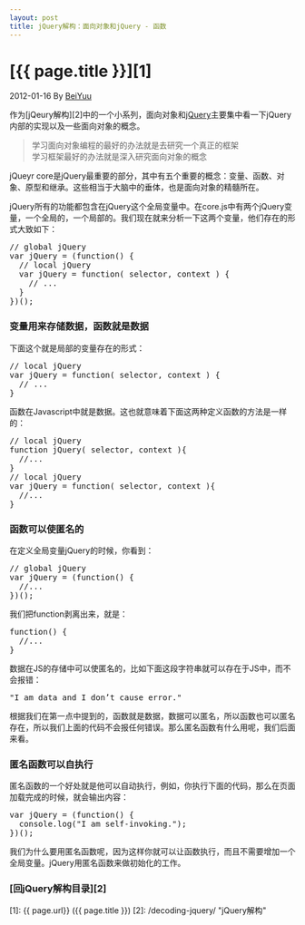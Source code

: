 ```yaml
---
layout: post
title: jQuery解构：面向对象和jQuery - 函数
---
```

# [{{ page.title }}][1]
2012-01-16 By [BeiYuu][]

作为[jQeury解构][2]中的一个小系列，面向对象和[jQuery][]主要集中看一下jQuery内部的实现以及一些面向对象的概念。

> 学习面向对象编程的最好的办法就是去研究一个真正的框架  
> 学习框架最好的办法就是深入研究面向对象的概念

jQueyr core是jQuery最重要的部分，其中有五个重要的概念：变量、函数、对象、原型和继承。这些相当于大脑中的垂体，也是面向对象的精髓所在。

jQuery所有的功能都包含在jQuery这个全局变量中。在core.js中有两个jQuery变量，一个全局的，一个局部的。我们现在就来分析一下这两个变量，他们存在的形式大致如下：

<pre class="prettyprint">
// global jQuery
var jQuery = (function() {
  // local jQuery
  var jQuery = function( selector, context ) {
    // ...
  }
})();
</pre>

### 变量用来存储数据，函数就是数据
下面这个就是局部的变量存在的形式：

<pre class="prettyprint">
// local jQuery
var jQuery = function( selector, context ) {
  // ...
}
</pre>

函数在Javascript中就是数据。这也就意味着下面这两种定义函数的方法是一样的：

<pre class="prettyprint">
// local jQuery
function jQuery( selector, context ){
  //...
}
// local jQuery
var jQuery = function( selector, context ){
  //...
}
</pre>

### 函数可以使匿名的
在定义全局变量jQuery的时候，你看到：

<pre class="prettyprint">
// global jQuery
var jQuery = (function() {
  //...
})();
</pre>

我们把function剥离出来，就是：

<pre class="prettyprint">
function() {
  //...
}
</pre>

数据在JS的存储中可以使匿名的，比如下面这段字符串就可以存在于JS中，而不会报错：

<pre class="prettyprint">
"I am data and I don’t cause error."
</pre>

根据我们在第一点中提到的，函数就是数据，数据可以匿名，所以函数也可以匿名存在，所以我们上面的代码不会报任何错误。那么匿名函数有什么用呢，我们后面来看。

### 匿名函数可以自执行
匿名函数的一个好处就是他可以自动执行，例如，你执行下面的代码，那么在页面加载完成的时候，就会输出内容：

<pre class="prettyprint">
var jQuery = (function() {
  console.log("I am self-invoking.");
})();
</pre>

我们为什么要用匿名函数呢，因为这样你就可以让函数执行，而且不需要增加一个全局变量。jQuery用匿名函数来做初始化的工作。

### [回jQuery解构目录][2]
[BeiYuu]:    http://beiyuu.com  "BeiYuu"
[jQuery]:   http://jquery.com/ "jQuery"
[1]:    {{ page.url}}  ({{ page.title }})
[2]:    /decoding-jquery/ "jQuery解构"
